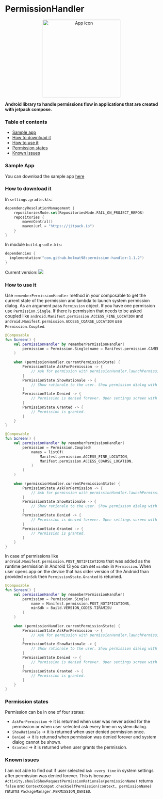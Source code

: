 # PermissionHandler

<p align="center">
<img src="sampleapp/src/main/ic_launcher-playstore.png" alt="App icon" width="256px" height="256px">
</p>

<b>Android library to handle permissions flow in applications that are created with jetpack compose.</b>

### Table of contents
* [Sample app](#sample-app)
* [How to download it](#how-to-download-it)
* [How to use it](#how-to-use-it)
* [Permission states](#permission-states)
* [Known issues](#known-issues)

### Sample App

You can download the sample app [here](https://install.appcenter.ms/users/holmat1998/apps/permission-handler/distribution_groups/releases/releases/3)

### How to download it

In `settings.gradle.kts`:

```kotlin
dependencyResolutionManagement {
    repositoriesMode.set(RepositoriesMode.FAIL_ON_PROJECT_REPOS)
    repositories {
        mavenCentral()
        maven(url = "https://jitpack.io")
    }
}
```

In module `build.gradle.kts`:

```kotlin
dependencies {
  implementation("com.github.holmat98:permission-handler:1.1.2")
}
```

Current version:
[![](https://jitpack.io/v/holmat98/permission-handler.svg)](https://jitpack.io/#holmat98/permission-handler)

### How to use it

Use `rememberPermissionHandler` method in your composable to get the current state of the permission and lambda to launch system permission dialog.
As an argument pass `Permission` object. If you have one permission use `Permission.Single`.
If there is permission that needs to be asked coupled like `android.Manifest.permission.ACCESS_FINE_LOCATION` and `android.Manifest.permission.ACCESS_COARSE_LOCATION` use `Permission.Coupled`.

```kotlin
@Composable
fun Screen() {
    val permissionHandler by rememberPermissionHandler(
        permission = Permission.Single(name = Manifest.permission.CAMERA)
    )
    
    when (permissionHandler.currentPermissionState) {
        PermissionState.AskForPermission -> {
            // Ask for permission with permissionHandler.launchPermissionDialog().
        }
        PermissionState.ShowRationale -> {
            // Show rationale to the user. Show permission dialog with permissionHandler.launchPermissionDialog().
        }
        PermissionState.Denied -> {
            // Permission is denied forever. Open settings screen with permissionHandler.launchPermissionDialog().
        }
        PermissionState.Granted -> {
            // Permission is granted.
        }
    }
}
```

```kotlin
@Composable
fun Screen() {
    val permissionHandler by rememberPermissionHandler(
        permission = Permission.Coupled(
            names = listOf(
                Manifest.permission.ACCESS_FINE_LOCATION,
                Manifest.permission.ACCESS_COARSE_LOCATION,
            )
        )
    )
    
    when (permissionHandler.currentPermissionState) {
        PermissionState.AskForPermission -> {
            // Ask for permission with permissionHandler.launchPermissionDialog().
        }
        PermissionState.ShowRationale -> {
            // Show rationale to the user. Show permission dialog with permissionHandler.launchPermissionDialog().
        }
        PermissionState.Denied -> {
            // Permission is denied forever. Open settings screen with permissionHandler.launchPermissionDialog().
        }
        PermissionState.Granted -> {
            // Permission is granted.
        }
    }
}
```

In case of permissions like `android.Manifest.permission.POST_NOTIFICATIONS` that was added as the runtime permission in Android 13 you can set `minSdk` in `Permission`.
When user opens app on the device that has older version of the Android than provided `minSdk` then `PermissionState.Granted` is returned.

```kotlin
@Composable
fun Screen() {
    val permissionHandler by rememberPermissionHandler(
        permission = Permission.Single(
            name = Manifest.permission.POST_NOTIFICATIONS,
            minSdk = Build.VERSION_CODES.TIRAMISU
        )
    )
    
    when (permissionHandler.currentPermissionState) {
        PermissionState.AskForPermission -> {
            // Ask for permission with permissionHandler.launchPermissionDialog().
        }
        PermissionState.ShowRationale -> {
            // Show rationale to the user. Show permission dialog with permissionHandler.launchPermissionDialog().
        }
        PermissionState.Denied -> {
            // Permission is denied forever. Open settings screen with permissionHandler.launchPermissionDialog().
        }
        PermissionState.Granted -> {
            // Permission is granted.
        }
    }
}
```

### Permission states

Permission can be in one of four states:

* `AskForPermission` -> it is returned when user was never asked for the permission or when user selected ask every time on system dialog.
* `ShowRationale` -> it is returned when user denied permission once.
* `Denied` -> it is returned when permission was denied forever and system dialog cannot be shown.
* `Granted` -> it is returned when user grants the permission.

### Known issues

I am not able to find out if user selected `Ask every time` in system settings after permission was denied forever. 
This is because `Activity.shouldShowRequestPermissionRationale(permissionName)` returns `false` and `ContextCompat.checkSelfPermission(context, permissionName)` returns `PackageManager.PERMISSION_DENIED`.
